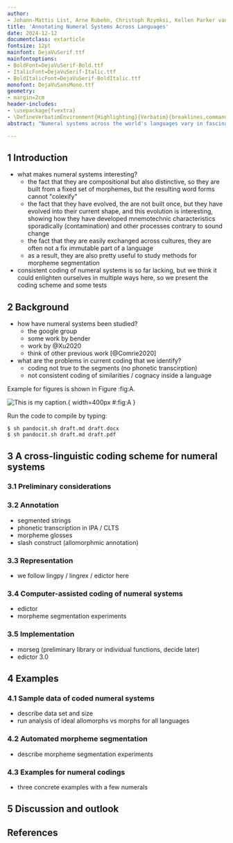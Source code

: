 ```yaml
---
author:
- Johann-Mattis List, Arne Rubehn, Christoph Rzymksi, Kellen Parker van Dam 
title: 'Annotating Numeral Systems Across Languages'
date: 2024-12-12
documentclass: extarticle
fontsize: 12pt
mainfont: DejaVuSerif.ttf
mainfontoptions:
- BoldFont=DejaVuSerif-Bold.ttf
- ItalicFont=DejaVuSerif-Italic.ttf
- BoldItalicFont=DejaVuSerif-BoldItalic.ttf
monofont: DejaVuSansMono.ttf
geometry:
- margin=2cm
header-includes:
- \usepackage{fvextra}
- \DefineVerbatimEnvironment{Highlighting}{Verbatim}{breaklines,commandchars=\\\{\}}
abstract: "Numeral systems across the world's languages vary in fascinating ways, both regarding their synchronic structure and the diachronic processes that determined how they evolved in their current shape. For a proper comparison of numeral systems across different languages, however, it is important to code them in a standardized form that allows for the comparison of basic properties. Here, we present a simple but effective coding scheme for numeral annotation, along with a workflow that helps to code numeral systems in a computer-assisted manner. We illustrate the basic aspects of this workflow and provide sample data including numeral systems form 20 language varieties."

---
```




## 1 Introduction

- what makes numeral systems interesting?
  * the fact that they are compositional but also distinctive, so they are built from a fixed set of morphemes, but the resulting word forms cannot "colexify"
  * the fact that they have evolved, the are not built once, but they have evolved into their current shape, and this evolution is interesting, showing how they have developed mnemotechnic characteristics sporadically (contamination) and other processes contrary to sound change
  * the fact that they are easily exchanged across cultures, they are often not a fix immutable part of a language
  * as a result, they are also pretty useful to study methods for morpheme segmentation
- consistent coding of numeral systems is so far lacking, but we think it could enlighten ourselves in multiple ways here, so we present the coding scheme and some tests

 
## 2 Background

- how have numeral systems been studied? 
  * the google group
  * some work by bender
  * work by @Xu2020
  * think of other previous work [@Comrie2020]
- what are the problems in current coding that we identify?
  * coding not true to the segments (no phonetic transcirption)
  * not consistent coding of similarities / cognacy inside a language


Example for figures is shown in Figure :fig:A.

![This is my caption.](image.png){ width=400px #:fig:A }

Run the code to compile by typing:

```
$ sh pandocit.sh draft.md draft.docx
$ sh pandocit.sh draft.md draft.pdf
```


## 3 A cross-linguistic coding scheme for numeral systems

### 3.1 Preliminary considerations

### 3.2 Annotation

- segmented strings
- phonetic transcription in IPA / CLTS
- morpheme glosses
- slash construct (allomorphmic annotation)

### 3.3 Representation

- we follow lingpy / lingrex / edictor here

### 3.4 Computer-assisted coding of numeral systems

- edictor 
- morpheme segmentation experiments

### 3.5 Implementation

- morseg (preliminary library or individual functions, decide later)
- edictor 3.0

## 4 Examples

### 4.1 Sample data of coded numeral systems

- describe data set and size
- run analysis of ideal allomorphs vs morphs for all languages


### 4.2 Automated morpheme segmentation

- describe morpheme segmentation experiments

### 4.3 Examples for numeral codings

- three concrete examples with a few numerals

## 5 Discussion and outlook

## References

<div id="refs"></div>

</div>

